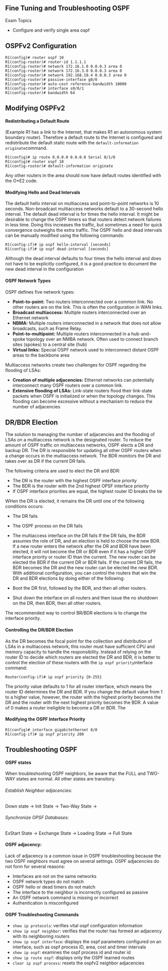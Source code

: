 ## Fine Tuning and Troubleshooting OSPF

Exam Topics

- Configure and verify single area ospf

## OSPFv2 Configuration
```
R1(config)# router ospf 10
R1(config-router)# router-id 1.1.1.1
R1(config-router)# network 172.16.1.0 0.0.0.3 area 0 
R1(config-router)# network 172.16.3.0 0.0.0.3 area 0
R1(config-router)# network 192.168.10.4 0.0.0.3 area 0
R1(config-router)# passive-interface g0/0
R1(config-router)# auto-cost reference-bandwidth 10000
R1(config-router)# interface s0/0/1
R1(config-router)# bandwidth 64 
```

## Modifying OSPFv2

#### Redistributing a Default Route 

(Example R1 has a link to the Internet, that makes R1 an autonomous system boundary router).
Therefore a default route to the Internet is configured and redistribute the default static route with the ```default-information originate```command. 
```
R1(config)# ip route 0.0.0.0 0.0.0.0 Serial 0/1/0
R1(config)# router ospf 10
R1(config-router)# default-information originate
```

Any other routers in the area should now have default routes identified with the O*E2 code.

#### Modifying Hello and Dead Intervals

The default hello interval on multiaccess and point-to-point networks is 10 seconds. Non-broadcast multiaccess networks default to a 30-second hello interval. The default dead interval is for times the hello interval. It might be desirable to change the OSPF timers so that routers detect network failures in less time. Doing this increases the traffic, but sometimes a need for quick convergence outweighs the extra traffic. The OSPF hello and dead intervals can be manually modified using the following commands:
```
R1(config-if)# ip ospf hello-interval [seconds]
R1(config-if)# ip ospf dead-interval [seconds]
```

Although the dead interval defaults to four times the hello interval and does not have to be explicitly configured, it is a good practice to document the new dead interval in the configuration

#### OSPF Network Types

OSPF defines five network types:
- **Point-to-point:** Two routers interconnected over a common link. No other routers are on the link. This is often the configuration in WAN links.
- **Broadcast multiaccess:** Multiple routers interconnected over an Ethernet network
- **NBMA:** Multiple routers interconnected in a network that does not allow broadcasts, such as Frame Relay.
- **Point-to-multipoint:** Multiple routers interconnected in a hub-and-spoke topology over an NMBA network. Often used to connect branch sites (spokes) to a central site (hub)
- **Virtual links:** Special OSPF network used to interconnect distant OSPF areas to the backbone area

Multiaccess networks create two challenges for OSPF regarding the flooding of LSAs:

- **Creation of multiple adjacencies:** Ethernet networks can potentially interconnect many OSPF routers over a common link. 
- **Extensive flooding of LSAs:** Link-state routers flood their link-state packets when OSPF is initialized or when the topology changes. This flooding can become excessive without a mechanism to reduce the number of adjacencies

## DR/BDR Election

The solution to managing the number of adjacencies and the flooding of LSAs on a multiaccess network is the designated router. To reduce the amount of OSPF traffic on multiaccess networks, OSPF elects a DR and backup DR. The DR is responsible for updating all other OSPF routers when a change occurs in the multiaccess network. The BDR monitors the DR and takes over as DR if the current DR fails.

The following criteria are used to elect the DR and BDR:
- The DR is the router with the highest OSPF interface priority
- The BDR is the router with the 2nd highest OPSF interface priority
- If OSPF interface priorities are equal, the highest router ID breaks the tie 

WHen the DR is elected, it remains the DR until one of the following conditions occurs:
- The DR fails 
- The OSPF process on the DR fails 
- The multiaccess interface on the DR fails 
If the DR fails, the BDR assumes the role of DR, and an election is held to choose the new BDR. If a new router enters the network after the DR and BDR have been elected, it will not become the DR or BDR even if it has a higher  OSPF interface priority or router ID than the current. The new router can be elected the BDR if the current DR or BDR fails. If the current DR fails, the BDR becomes the DR and the new router can be elected the new BDR. With additional configuration, you can control the routers that win the DR and BDR elections by doing either of the following:

- Boot the DR first, followed by the BDR, and then all other routers.
- Shut down the interface on all routers and then issue the no shutdown on the DR, then BDR, then all other routers. 

The recommended way to control BR/BDR elections is to change the interface priority.

#### Controlling the DR/BDR Election 

As the DR becomes the focal point for the collection and distribution of LSAs in a multiaccess network, this router must have sufficient CPU and memory capacity to handle the responsibility. Instead of relying on the router ID to decide which routers are elected the DR and BDR, it is better to control the election of these routers with the ```ip ospf priority```interface command:
```
Router(config-if)# ip ospf priority {0-255}
```

The priority value defaults to 1 for all router interface, which means the router ID determines the DR and BDR. If you change the default value from 1 to a higher value, however, the router with the highest priority becomes the DR and the router with the next highest priority becomes the BDR. A value of 0 makes a router ineligible to become a DR or BDR. The

#### Modifying the OSPF Interface Priority
```
R1(config)# interface gigabitethernet 0/0
R1(config-if)# ip ospf priority 200
```

## Troubleshooting OSPF 

#### OSPF states

When troubleshooting OSPF neighbors, be aware that the FULL and TWO-WAY states are normal. All other states are transitory.

###### Establish Neighbor adjacencies:
Down state -> Init State -> Two-Way State -> 
###### Synchronize OPSF Databases:
ExStart State -> Exchange State -> Loading State -> Full State 

#### OSPF adjacency:

Lack of adjacency is a common issue in OSPF troubleshooting because the two OSPF neighbors must agree on several settings. OSPF adjacencies do not form for several reasons:
- Interfaces are not on the same networks
- OSPF network types do not match
- OSPF hello or dead timers do not match
- The interface to the neighbor is incorrectly configured as passive 
- An OSPF network command is missing or incorrect 
- Authentication is misconfigured 

#### OSPF Troubleshooting Commands

- ```show ip protocols```: verifies vital ospf configuration information
- ```show ip ospf neighbor```: verifies that the router has formed an adjacency with its neighboring routers
- ```show ip ospf interface```: displays the ospf parameters configured on an interface, such as ospf process ID, area, cost and timer intervals
- ```show ip ospf```: examines the ospf process id and router id 
- ```show ip route ospf```: displays only the OSPF learned routes
- ```clear ip ospf process```: resets the ospfv2 neighbor adjacencies


